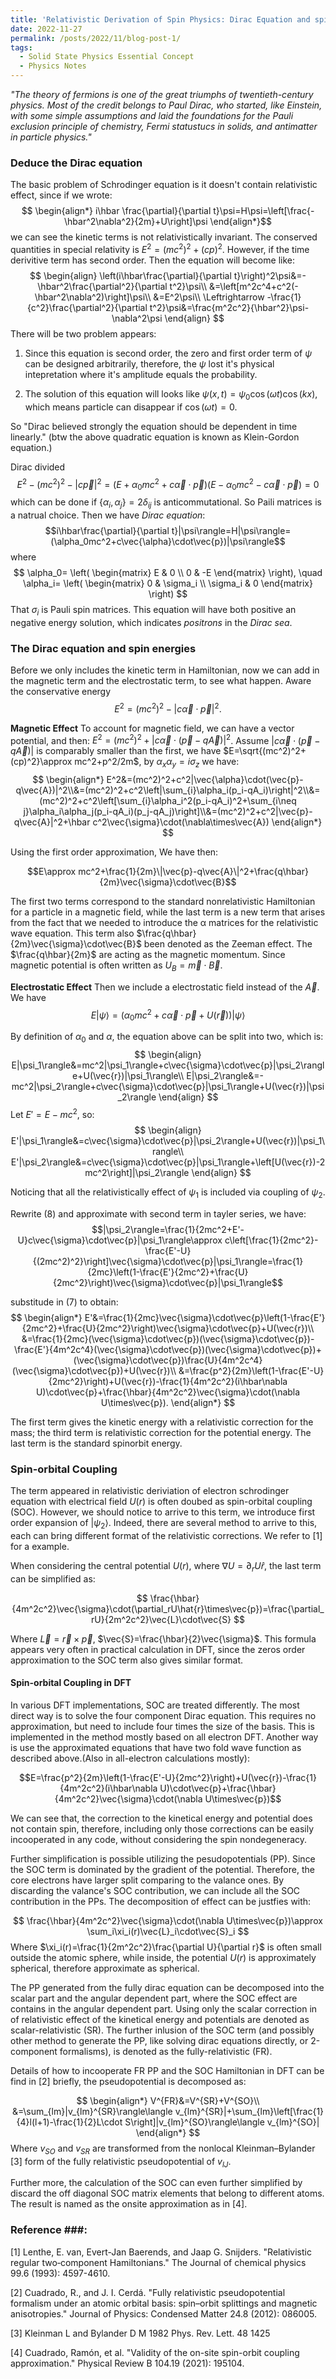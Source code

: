 ```yaml
---
title: 'Relativistic Derivation of Spin Physics: Dirac Equation and spin-orbital coupling'
date: 2022-11-27
permalink: /posts/2022/11/blog-post-1/
tags:
  - Solid State Physics Essential Concept
  - Physics Notes
--- 
```


_"The theory of fermions is one of the great triumphs of twentieth-century physics. Most of the credit belongs to Paul Dirac, who started, like Einstein, with some simple assumptions and laid the foundations for the Pauli exclusion principle of chemistry, Fermi statustucs in solids, and antimatter in particle physics."_
### **Deduce the Dirac equation** ###
The basic problem of Schrodinger equation is it doesn't contain relativistic effect, since if we wrote:
$$
\begin{align*}
i\hbar \frac{\partial}{\partial t}\psi=H\psi=\left[\frac{-\hbar^2\nabla^2}{2m}+U\right]\psi
\end{align*}$$
we can see the kinetic terms is not relativistically invariant. The conserved quantities in special relativity is $E^2=(mc^2)^2+(cp)^2$. However, if the time derivitive term has second order. Then the equation will become like:
$$
\begin{align}
\left(i\hbar\frac{\partial}{\partial t}\right)^2\psi&=-\hbar^2\frac{\partial^2}{\partial t^2}\psi\\
&=\left[m^2c^4+c^2(-\hbar^2\nabla^2)\right]\psi\\
&=E^2\psi\\
\Leftrightarrow
-\frac{1}{c^2}\frac{\partial^2}{\partial t^2}\psi&=\frac{m^2c^2}{\hbar^2}\psi-\nabla^2\psi
\end{align}
$$
There will be two problem appears:
1. Since this equation is second order, the zero and first order term of $\psi$ can be designed arbitrarily, therefore, the $\psi$ lost it's physical intepretation where it's amplitude equals the probability.

2. The solution of this equation will looks like $\psi(x,t)=\psi_0\cos(\omega t)\cos(kx)$, which means particle can disappear if $\cos(\omega t)=0$. 

So "Dirac believed strongly the equation should be dependent in time linearly." (btw the above quadratic equation is known as Klein-Gordon equation.)

Dirac divided $$E^2-(mc^2)^2-|c\vec{p}|^2=(E+\alpha_0mc^2+c\vec{\alpha}\cdot\vec{p})(E-\alpha_0mc^2-c\vec{\alpha}\cdot\vec{p})=0$$
which can be done if $\{\alpha_i,\alpha_j\}=2\delta_{ij}$ is anticommutational. So Paili matrices is a natrual choice. Then we have _Dirac equation_: $$i\hbar\frac{\partial}{\partial t}|\psi\rangle=H|\psi\rangle=(\alpha_0mc^2+c\vec{\alpha}\cdot\vec{p})|\psi\rangle$$
where 
$$
\alpha_0=
\left(
\begin{matrix}
E & 0 \\
0 & -E
\end{matrix}
\right), \quad
\alpha_i=
\left(
\begin{matrix}
0 & \sigma_i \\
\sigma_i & 0
\end{matrix}
\right)
$$
That $\sigma_i$ is Pauli spin matrices. This equation will have both positive an negative energy solution, which indicates _positrons_ in the _Dirac sea_.

### **The Dirac equation and spin energies** ###
Before we only includes the kinetic term in Hamiltonian, now we can add in the magnetic term and the electrostatic term, to see what happen.
Aware the conservative energy $$E^2=(mc^2)^2-|c\vec{\alpha}\cdot\vec{p}|^2.$$

**Magnetic Effect** To account for magnetic field, we can have a vector potential, and then: $E^2=(mc^2)^2+|c\vec{\alpha}\cdot(\vec{p}-q\vec{A})|^2$. Assume $|c\vec{\alpha}\cdot(\vec{p}-q\vec{A})|$ is comparably smaller than the first, we have $E=\sqrt{(mc^2)^2+(cp)^2}\approx mc^2+p^2/2m$, by $\alpha_x\alpha_y=i\sigma_z$ we have:
$$
\begin{align*}
E^2&=(mc^2)^2+c^2|\vec{\alpha}\cdot(\vec{p}-q\vec{A})|^2\\&=(mc^2)^2+c^2\left|\sum_{i}\alpha_i(p_i-qA_i)\right|^2\\&=(mc^2)^2+c^2\left[\sum_{i}\alpha_i^2(p_i-qA_i)^2+\sum_{i\neq j}\alpha_i\alpha_j(p_i-qA_i)(p_j-qA_j)\right]\\&=(mc^2)^2+c^2|\vec{p}-q\vec{A}|^2+\hbar c^2\vec{\sigma}\cdot(\nabla\times\vec{A})
\end{align*}
$$

Using the first order approximation, We have then:

$$E\approx mc^2+\frac{1}{2m}\|\vec{p}-q\vec{A}\|^2+\frac{q\hbar}{2m}\vec{\sigma}\cdot\vec{B}$$

The first two terms correspond to the standard nonrelativistic Hamiltonian for a particle in a magnetic field, while the last term is a new term that arises from the fact that we needed to introduce the α matrices for the relativistic wave equation. This term also $\frac{q\hbar}{2m}\vec{\sigma}\cdot\vec{B}$ been denoted as the Zeeman effect. The $\frac{q\hbar}{2m}$ are acting as the magnetic momentum. Since magnetic potential is often written as $U_B=\vec{m}\cdot \vec{B}$.

**Electrostatic Effect** Then we include a electrostatic field instead of the $\vec{A}$. We have 
$$E|\psi\rangle=\left(\alpha_0mc^2+c\vec{\alpha}\cdot\vec{p}+U(\vec{r})\right)|\psi\rangle$$

By definition of $\alpha_0$ and $\alpha$, the equation above can be split into two, which is:
$$
\begin{align}
E|\psi_1\rangle&=mc^2|\psi_1\rangle+c\vec{\sigma}\cdot\vec{p}|\psi_2\rangle+U(\vec{r})|\psi_1\rangle\\
E|\psi_2\rangle&=-mc^2|\psi_2\rangle+c\vec{\sigma}\cdot\vec{p}|\psi_1\rangle+U(\vec{r})|\psi_2\rangle
\end{align}
$$
Let $E'=E-mc^2$, so:
$$
\begin{align}
  E'|\psi_1\rangle&=c\vec{\sigma}\cdot\vec{p}|\psi_2\rangle+U(\vec{r})|\psi_1\rangle\\
  E'|\psi_2\rangle&=c\vec{\sigma}\cdot\vec{p}|\psi_1\rangle+\left[U(\vec{r})-2mc^2\right]|\psi_2\rangle
\end{align}
$$

Noticing that all the relativistically effect of $\psi_1$ is included via coupling of $\psi_2$.

Rewrite (8) and approximate with second term in tayler series, we have:
$$|\psi_2\rangle=\frac{1}{2mc^2+E'-U}c\vec{\sigma}\cdot\vec{p}|\psi_1\rangle\approx c\left[\frac{1}{2mc^2}-\frac{E'-U}{(2mc^2)^2}\right]\vec{\sigma}\cdot\vec{p}|\psi_1\rangle=\frac{1}{2mc}\left(1-\frac{E'}{2mc^2}+\frac{U}{2mc^2}\right)\vec{\sigma}\cdot\vec{p}|\psi_1\rangle$$

substitude in (7) to obtain:
$$
\begin{align*}
E'&=\frac{1}{2mc}\vec{\sigma}\cdot\vec{p}\left(1-\frac{E'}{2mc^2}+\frac{U}{2mc^2}\right)\vec{\sigma}\cdot\vec{p}+U(\vec{r})\\
&=\frac{1}{2mc}(\vec{\sigma}\cdot\vec{p})(\vec{\sigma}\cdot\vec{p})-\frac{E'}{4m^2c^4}(\vec{\sigma}\cdot\vec{p})(\vec{\sigma}\cdot\vec{p})+(\vec{\sigma}\cdot\vec{p})\frac{U}{4m^2c^4}(\vec{\sigma}\cdot\vec{p})+U(\vec{r})\\
&=\frac{p^2}{2m}\left(1-\frac{E'-U}{2mc^2}\right)+U(\vec{r})-\frac{1}{4m^2c^2}(i\hbar\nabla U)\cdot\vec{p}+\frac{\hbar}{4m^2c^2}\vec{\sigma}\cdot(\nabla U\times\vec{p}).
\end{align*}
$$

The first term gives the kinetic energy with a relativistic correction for the mass; the third term is relativistic correction for the potential energy. The last term is the standard spinorbit energy.

### **Spin-orbital Coupling** ###

The term appeared in relativistic deriviation of electron schrodinger equation with electrical field $U(r)$ is often doubed as spin-orbital coupling (SOC). However, we should notice to arrive to this term, we introduce first order expansion of $|\psi_2\rangle$. Indeed, there are several method to arrive to this, each can bring different format of the relativistic corrections. We refer to [1] for a example.

When considering the central potential $U(r)$, where $\nabla U=\partial_rU\hat{r}$, the last term can be simplified as:

$$
\frac{\hbar}{4m^2c^2}\vec{\sigma}\cdot(\partial_rU\hat{r}\times\vec{p})=\frac{\partial_rU}{2m^2c^2}\vec{L}\cdot\vec{S}
$$

Where $\vec{L}=\vec{r}\times\vec{p}$, $\vec{S}=\frac{\hbar}{2}\vec{\sigma}$. This formula appears very often in practical calculation in DFT, since the zeros order approximation to the SOC term also gives similar format.

#### Spin-orbital Coupling in DFT ###
In various DFT implementations, SOC are treated differently. The most direct way is to solve the four component Dirac equation. This requires no approximation, but need to include four times the size of the basis. This is implemented in the method mostly based on all electron DFT. Another way is use the approximated equations that have two fold wave function as described above.(Also in all-electron calculations mostly):

$$E=\frac{p^2}{2m}\left(1-\frac{E'-U}{2mc^2}\right)+U(\vec{r})-\frac{1}{4m^2c^2}(i\hbar\nabla U)\cdot\vec{p}+\frac{\hbar}{4m^2c^2}\vec{\sigma}\cdot(\nabla U\times\vec{p})$$

We can see that, the correction to the kinetical energy and potential does not contain spin, therefore, including only those corrections can be easily incooperated in any code, without considering the spin nondegeneracy.


Further simplification is possible utilizing the pesudopotentials (PP). Since the SOC term is dominated by the gradient of the potential. Therefore, the core electrons have larger split comparing to the valance ones. By discarding the valance's SOC contribution, we can include all the SOC contribution in the PPs. The decomposition of effect can be justfies with:

$$
\frac{\hbar}{4m^2c^2}\vec{\sigma}\cdot(\nabla U\times\vec{p})\approx \sum_i\xi_i(r)\vec{L}_i\cdot\vec{S}_i
$$
Where $\xi_i(r)=\frac{1}{2m^2c^2}\frac{\partial U}{\partial r}$ is often small outside the atomic sphere, while inside, the potential $U(r)$ is approximately spherical, therefore approximate as spherical.

 The PP generated from the fully dirac equation can be decomposed into the scalar part and the angular dependent part, where the SOC effect are contains in the angular dependent part. Using only the scalar correction in of relativistic effect of the kinetical energy and potentials are denoted as scalar-relativistic (SR). The further inlusion of the SOC term (and possibly other method to generate the PP, like solving dirac equations directly, or 2-component formalisms), is denoted as the fully-relativistic (FR).

 Details of how to incooperate FR PP and the SOC Hamiltonian in DFT can be find in [2] briefly, the pseudopotential is decomposed as:

 $$
 \begin{align*}
 V^{FR}&=V^{SR}+V^{SO}\\
 &=\sum_{lm}|v_{lm}^{SR}\rangle\langle v_{lm}^{SR}|+\sum_{lm}\left[\frac{1}{4}l(l+1)-\frac{1}{2}L\cdot S\right]|v_{lm}^{SO}\rangle\langle v_{lm}^{SO}|
 \end{align*}
 $$
 Where $v_{SO}$ and $v_{SR}$ are transformed from the nonlocal Kleinman–Bylander [3] form of the fully relativistic pseudopotential of $v_{lJ}$.

Further more, the calculation of the SOC can even further simplified by discard the off diagonal SOC matrix elements that belong to different atoms. The result is named as the onsite approximation as in [4].

### **Reference** ###:

[1] Lenthe, E. van, Evert-Jan Baerends, and Jaap G. Snijders. "Relativistic regular two‐component Hamiltonians." The Journal of chemical physics 99.6 (1993): 4597-4610.

[2] Cuadrado, R., and J. I. Cerdá. "Fully relativistic pseudopotential formalism under an atomic orbital basis: spin–orbit splittings and magnetic anisotropies." Journal of Physics: Condensed Matter 24.8 (2012): 086005.

[3] Kleinman L and Bylander D M 1982 Phys. Rev. Lett. 48 1425

[4] Cuadrado, Ramón, et al. "Validity of the on-site spin-orbit coupling approximation." Physical Review B 104.19 (2021): 195104.


